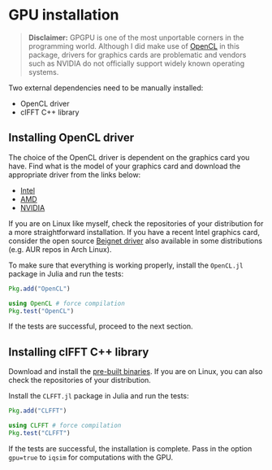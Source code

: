 # GPU installation

> **Disclaimer:** GPGPU is one of the most unportable corners in the programming world. Although I did make use of [OpenCL](https://www.khronos.org/opencl) in this package, drivers for graphics cards are problematic and vendors such as NVIDIA do not officially support widely known operating systems.

Two external dependencies need to be manually installed:

* OpenCL driver
* clFFT C++ library

## Installing OpenCL driver

The choice of the OpenCL driver is dependent on the graphics card you have. Find what is the model of your graphics card and download the appropriate driver from the links below:

* [Intel](https://software.intel.com/en-us/articles/opencl-drivers)
* [AMD](http://support.amd.com/en-us/download)
* [NVIDIA](http://www.nvidia.com/Download/index.aspx)

If you are on Linux like myself, check the repositories of your distribution for a more straightforward installation. If you have a recent Intel graphics card, consider the open source [Beignet driver](https://www.freedesktop.org/wiki/Software/Beignet) also available in some distributions (e.g. AUR repos in Arch Linux).

To make sure that everything is working properly, install the `OpenCL.jl` package in Julia and run the tests:

```julia
Pkg.add("OpenCL")

using OpenCL # force compilation
Pkg.test("OpenCL")
```

If the tests are successful, proceed to the next section.

## Installing clFFT C++ library

Download and install the [pre-built binaries](https://github.com/clMathLibraries/clFFT/releases). If you are on Linux, you can also check the repositories of your distribution.

Install the `CLFFT.jl` package in Julia and run the tests:

```julia
Pkg.add("CLFFT")

using CLFFT # force compilation
Pkg.test("CLFFT")
```

If the tests are successful, the installation is complete. Pass in the option `gpu=true` to `iqsim` for computations with the GPU.
